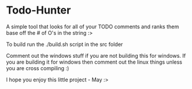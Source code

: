 # Todo-Hunter
A simple tool that looks for all of your TODO comments and ranks them base off the # of O's in the string :>

To build run the ./build.sh script in the src folder

Comment out the windows stuff if you are not building this for windows. If you are building it for windows
then comment out the linux things unless you are cross compiling :) 

I hope you enjoy this little project - May :> 

